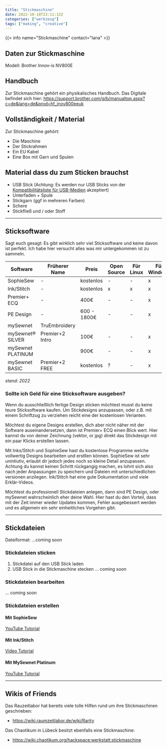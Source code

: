 ```yaml
---
title: "Stickmaschine"
date: 2022-10-18T23:11:13Z
categories: ["werkzeug"]
tags: ["making", "creative"]
---
```


{{< info name="Stickmaschine"  contact="lana" >}}

## Daten zur Stickmaschine

Modell: Brother Innov-is NV800E

## Handbuch

Zur Stickmaschine gehört ein physikalisches Handbuch.
Das Digitale befindet sich hier: https://support.brother.com/g/b/manualtop.aspx?c=de&lang=de&prod=hf_inov800eeuk

## Vollständigkeit / Material

Zur Stickmaschine gehört:
* Die Maschine
* Der Stickrahmen
* Ein EU Kabel
* Eine Box mit Garn und Spulen

## Material dass du zum Sticken brauchst

* USB Stick (Achtung: Es werden nur USB Sticks von der [Kompatibilitätsliste für USB-Medien](https://support.brother.com/g/b/manualtop.aspx?c=de&lang=de&prod=hf_inov800eeuk) akzeptiert)
* Unterfaden + Spule
* Stickgarn (ggf in mehreren Farben)
* Schere
* Stickfließ und / oder Stoff

-----

## Sticksoftware

Sagt euch gesagt: Es gibt wirklich sehr viel Sticksoftware und keine davon ist perfekt.
Ich habe hier versucht alles was mir untergekommen ist zu sammeln.

| Software          | Früherer Name   | Preis       | Open Source | Für Linux | Für Windows | Für Mac | Designs Bearbeiten | Designs Erstellen |
|-------------------|-----------------|-------------|-------------|-----------|-------------|---------|--------------------|-------------------|
| SophieSew         | -               | kostenlos   | -           | -         | x           | -       | x                  | x                 |
| Ink/Stitch        | -               | kostenlos   | x           | x         | x           | x       | x                  | x                 |
| Premier+ ECQ      | -               | 400€        | -           | -         | x           | x       | x                  | x                 |
| PE Design         | -               | 600 - 1800€ | -           | -         | x           | -       | x                  | x                 |
| mySewnet          | TruEmbroidery   |             |             |           |             |         |                    |                   |
| mySewnet® SILVER  | Premier+2 Intro | 100€        | -           | -         | x           | x       | x                  | -                 |
| mySewnet PLATINUM |                 | 900€        | -           | -         | x           | x       | x                  | x                 |
| mySewnet BASIC    | Premier+2 FREE  | kostenlos   | ?           | -         | x           | x       | x                  | -                 |
*stand: 2022*

### Sollte ich Geld für eine Sticksoftware ausgeben?

Wenn du ausschließlich fertige Design sticken möchtest musst du keine teure Sticksoftware kaufen.
Um Stickdesigns anzupassen, oder z.B. mit einem Schriftzug zu verziehen reicht eine der kostenlosen Verianten.

Möchtest du eigene Designs erstellen, dich aber nicht näher mit der Software auseinandersetzen, dann ist Premier+ ECQ einen Blick wert. Hier kannst du von deiner Zeichnung (vektor, or jpg) direkt das Stickdesign mit ein paar Klicks erstellen lassen. 

Mit Inks/Stitch und SophieSew hast du kostenlose Programme welche vollwertig Designs bearbeiten und erstllen können.
SophieSew ist sehr unintiutiv, erlaubt dir jedoch jedes noch so kleine Detail anzupassen. Achtung du kannst keinen Schritt rückgangig machen, es lohnt sich also nach jeder Anpassungen zu speichern und Dateien mit unterschiedlichen versionen anzilegen.
Ink/Stitch hat eine gute Dokumentation und viele Erklär-Videos.

Möchtest du professionell Stickdateien anlegen, dann sind PE Design, oder mySewnet wahrscheinlich eher deine Wahl.
Hier hast du den Vorteil, dass mit der Zeit immer wieder Updates kommen, Fehler ausgebessert werden und es allgemein ein sehr einheitliches Vorgehen gibt.

----

## Stickdateien

Dateiformat: ...coming soon

### Stickdateien sticken

1. Stickdatei auf den USB Stick laden
2. USB Stick in die Stickmaschine stecken
... coming soon

### Stickdateien bearbeiten

... coming soon

### Stickdateien erstellen

#### Mit SophieSew

[YouTube Tutorial](https://www.youtube.com/watch?v=-8QeWSwq_iI)

#### Mit Ink/Stitch

[Video Tutorial](https://inkstitch.org/de/tutorials/lex-neva-video-tutorial-1/)

#### Mit MySewnet Platinum

[YouTube Tutorial](https://www.youtube.com/watch?v=ltnKMixdSvQ)

----

## Wikis of Friends

Das Rauzeitlabor hat bereits viele tolle Hilfen rund um ihre Stickmaschinen geschrieben:
* https://wiki.raumzeitlabor.de/wiki/Rarity

Das Chaotikum in Lübeck besitzt ebenfalls eine Stickmaschine:
* https://wiki.chaotikum.org/hackspace:werkstatt:stickmaschine
